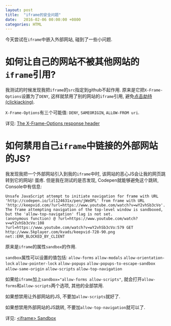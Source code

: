 ```yaml
---
layout: post
title:  "iframe的安全问题"
date:   2016-02-06 00:00:00 +0800
categories: HTML
---
```


今天尝试在`iframe`中嵌入外部网站, 碰到了一些小问题.

# 如何让自己的网站不被其他网站的`iframe`引用?
我测试的时候发现我把`iframe`的`src`指定到github不起作用. 原来是它把`X-Frame-Options`设置为了`DENY`, 这样就禁用了别的网站的`iframe`引用, 避免[点击劫持(clickjacking)](https://en.wikipedia.org/wiki/Clickjacking).

`X-Frame-Options`有三个可能值: `DENY`, `SAMEORIGIN`, `ALLOW-FROM uri`.

详见: [The X-Frame-Options response header](https://developer.mozilla.org/en-US/docs/Web/HTTP/X-Frame-Options)

# 如何禁用自己`iframe`中链接的外部网站的JS?
我发现我把一个外部网站引入到我的`iframe`中时, 该网站的恶心JS会让我的网页跳转到它的网站! 蛋疼. 但是我在测试的是否发现, Codepen就能够避免这个跳转, Console中有信息:

```
Unsafe JavaScript attempt to initiate navigation for frame with URL 'http://codepen.io/lzl124631x/pen/jWeOPL' from frame with URL 'http://keepvid.com/?url=https://www.youtube.com/watch?v=wY2vhSb3cVo'. The frame attempting navigation of the top-level window is sandboxed, but the 'allow-top-navigation' flag is not set.
(anonymous function) @ ?url=https://www.youtube.com/watch?v=wY2vhSb3cVo:108
?url=https://www.youtube.com/watch?v=wY2vhSb3cVo:579 GET http://www.5kplayer.com/kvads/keepvid-728-90.png net::ERR_BLOCKED_BY_CLIENT
```

原来是`iframe`的属性`sandbox`的作用.

`sandbox`属性可以设置的值包括:
`allow-forms`
`allow-modals`
`allow-orientation-lock`
`allow-pointer-lock`
`allow-popups`
`allow-popups-to-escape-sandbox`
`allow-same-origin`
`allow-scripts`
`allow-top-navigation`

 如果给`iframe`加上`sandbox="allow-forms allow-scripts"`, 就会打开`allow-forms`和`allow-scripts`两个选项, 其他的全部禁用.

如果想禁用让外部网站的JS, 不要加`allow-scripts`就好了.

如果想禁用外部网站的JS跳转, 不要加`allow-top-navigation`就可以了.

详见: [&lt;iframe&gt; Sandbox](https://developer.mozilla.org/en-US/docs/Web/HTML/Element/iframe#attr-sandbox)